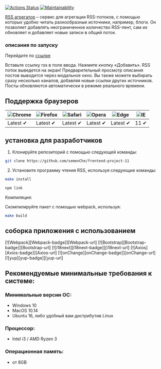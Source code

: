 [![Actions Status](https://github.com/semenChe/frontend-project-11/workflows/hexlet-check/badge.svg)](https://github.com/semenChe/frontend-project-11/actions)
[![Maintainability](https://api.codeclimate.com/v1/badges/6f44c5a956e90533131e/maintainability)](https://codeclimate.com/github/semenChe/frontend-project-11/maintainability)

[RSS агрегатор](https://frontend-project-11-sss.vercel.app/) – сервис для агрегации RSS-потоков, с помощью которых удобно читать разнообразные источники, например, блоги. Он позволяет добавлять неограниченное количество RSS-лент, сам их обновляет и добавляет новые записи в общий поток.

### описания по запуску
Перейдите по [ссылке](https://frontend-project-11-sss.vercel.app/)

Вставьте ссылку rss в поле ввода. Нажмите кнопку «Добавить». RSS поток выведется на экран!
Предварительный просмотр описания постов выводится через модальное окно.
Вы также можете выбирать сразу несколько каналов, добавляя новые ссылки других источников.
Посты обновляются автоматически в режиме реального времени. 

## Поддержка браузеров

![Chrome](https://raw.githubusercontent.com/alrra/browser-logos/main/src/chrome/chrome_48x48.png) | ![Firefox](https://raw.githubusercontent.com/alrra/browser-logos/main/src/firefox/firefox_48x48.png) | ![Safari](https://raw.githubusercontent.com/alrra/browser-logos/main/src/safari/safari_48x48.png) | ![Opera](https://raw.githubusercontent.com/alrra/browser-logos/main/src/opera/opera_48x48.png) | ![Edge](https://raw.githubusercontent.com/alrra/browser-logos/main/src/edge/edge_48x48.png) | ![IE](https://raw.githubusercontent.com/alrra/browser-logos/master/src/archive/internet-explorer_9-11/internet-explorer_9-11_48x48.png) |
--- | --- | --- | --- | --- | --- |
Latest ✔ | Latest ✔ | Latest ✔ | Latest ✔ | Latest ✔ | 11 ✔ |

## установка для разработчиков
1. Клонируйте репозиторий с помощью следующей команды:
```sh 
git clone https://github.com/semenChe/frontend-project-11
```

2. Установите программу чтения RSS, используя следующие команды:

```sh
make install
```

```sh
npm link
```
Компиляция:

Скомпилируйте пакет с помощью webpack, используя:

```sh
make build
```
## соборка приложения с использованием

[![Webpack][Webpack-badge]][Webpack-url]
[![Bootstrap][Bootstrap-badge]][Bootstrap-url]
[![i18next][i18next-badge]][i18next-url]
[![Axios][Axios-badge]][Axios-url]
[![onChange][onChange-badge]][onChange-url]
[![yup][yup-badge]][yup-url]

## Рекомендуемые минимальные требования к системе:
### Минимальные версии ОС:
* Windows 10
* MacOS 10.14
* Ubuntu 16, либо удобный вам дистрибутив Linux
### Процессор: 
* Intel i3 / AMD Ryzen 3
### Операционная память: 
* от 8GB